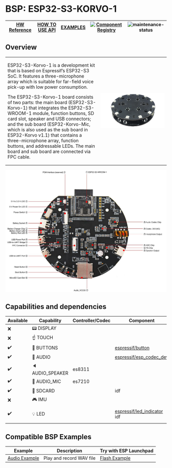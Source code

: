 # BSP: ESP32-S3-KORVO-1

| [HW Reference](https://github.com/espressif/esp-skainet/blob/master/docs/en/hw-reference/esp32s3/user-guide-korvo-1.md) | [HOW TO USE API](API.md) | [EXAMPLES](#compatible-bsp-examples) | [![Component Registry](https://components.espressif.com/components/espressif/esp32_s3_korvo_1/badge.svg)](https://components.espressif.com/components/espressif/esp32_s3_korvo_1) | ![maintenance-status](https://img.shields.io/badge/maintenance-actively--developed-brightgreen.svg) |
| --- | --- | --- | --- | -- |

## Overview

<table>
<tr><td>

ESP32-S3-Korvo-1 is a development kit that is based on Espressif’s ESP32-S3 SoC. It features a three-microphone array which is suitable for far-field voice pick-up with low power consumption.

The ESP32-S3-Korvo-1 board consists of two parts: the main board (ESP32-S3-Korvo-1) that integrates the ESP32-S3-WROOM-1 module, function buttons, SD card slot, speaker and USB connectors; and the sub board (ESP32-Korvo-Mic, which is also used as the sub board in ESP32-Korvo v1.1) that contains a three-microphone array, function buttons, and addressable LEDs. The main board and sub board are connected via FPC cable.

</td><td width="200">
  <img src="doc/esp32_s3_korvo_1.webp">
</td></tr>
</table>

![alt text](doc/s3_korvo_1.png)

## Capabilities and dependencies

<div align="center">
<!-- START_DEPENDENCIES -->

|     Available    |       Capability      |Controller/Codec|                                               Component                                              |       Version       |
|------------------|-----------------------|----------------|------------------------------------------------------------------------------------------------------|---------------------|
|        :x:       |    :pager: DISPLAY    |                |                                                                                                      |                     |
|        :x:       |    :point_up: TOUCH   |                |                                                                                                      |                     |
|:heavy_check_mark:| :radio_button: BUTTONS|                |           [espressif/button](https://components.espressif.com/components/espressif/button)           |          ^4         |
|:heavy_check_mark:|  :musical_note: AUDIO |                |    [espressif/esp_codec_dev](https://components.espressif.com/components/espressif/esp_codec_dev)    |        ~1.1.0       |
|:heavy_check_mark:|:speaker: AUDIO_SPEAKER|     es8311     |                                                                                                      |                     |
|:heavy_check_mark:| :microphone: AUDIO_MIC|     es7210     |                                                                                                      |                     |
|:heavy_check_mark:|  :floppy_disk: SDCARD |                |                                                  idf                                                 |        >=4.4        |
|        :x:       |    :video_game: IMU   |                |                                                                                                      |                     |
|:heavy_check_mark:|       :bulb: LED      |                |[espressif/led_indicator](https://components.espressif.com/components/espressif/led_indicator)<br/>idf|>=0.7,<=0.8<br/>>=4.4|

<!-- END_DEPENDENCIES -->
</div>

## Compatible BSP Examples

<div align="center">
<!-- START_EXAMPLES -->

| Example | Description | Try with ESP Launchpad |
| ------- | ----------- | ---------------------- |
| [Audio Example](https://github.com/espressif/esp-bsp/tree/master/examples/audio) | Play and record WAV file | [Flash Example](https://espressif.github.io/esp-launchpad/?flashConfigURL=https://espressif.github.io/esp-bsp/config.toml&app=audio-) |

<!-- END_EXAMPLES -->
</div>
